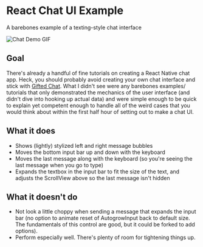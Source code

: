 # React Chat UI Example
A barebones example of a texting-style chat interface

![Chat Demo GIF](https://github.com/llamaluvr/ChatUIExample/blob/master/ChatUIDemo.gif "Chat Demo GIF")

## Goal
There's already a handful of fine tutorials on creating a React Native chat app. Heck, you should probably avoid creating your own chat interface and stick with [Gifted Chat](https://github.com/FaridSafi/react-native-gifted-chat "Gifted Chat"). What I didn't see were any barebones examples/ tutorials that only demonstrated the mechanics of the user interface (and didn't dive into hooking up actual data) and were simple enough to be quick to explain yet competent enough to handle all of the weird cases that you would think about within the first half hour of setting out to make a chat UI.

## What it does
- Shows (lightly) stylized left and right message bubbles
- Moves the bottom input bar up and down with the keyboard
- Moves the last message along with the keyboard (so you're seeing the last message when you go to type)
- Expands the textbox in the input bar to fit the size of the text, and adjusts the ScrollView above so the last message isn't hidden

## What it doesn't do
- Not look a little choppy when sending a message that expands the input bar (no option to animate reset of AutogrowInput back to default size. The fundamentals of this control are good, but it could be forked to add options).
- Perform especially well. There's plenty of room for tightening things up.
